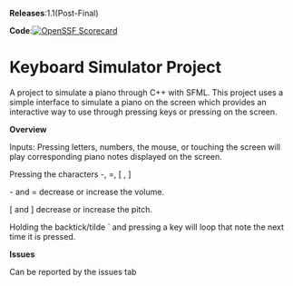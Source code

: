 **Releases**:1.1(Post-Final)

**Code**:[![OpenSSF Scorecard](https://api.scorecard.dev/projects/github.com/Varynx/KeyboardProject/badge)](https://scorecard.dev/viewer/?uri=github.com/Varynx/KeyboardProject)

# **Keyboard Simulator Project**
A project to simulate a piano through C++ with SFML. This project uses a simple interface to simulate a piano on the screen which provides an interactive way to use through pressing keys or pressing on the screen.


**Overview**

Inputs:
Pressing letters, numbers, the mouse, or touching the screen will play corresponding piano notes displayed on the screen.

Pressing the characters -, =, [ , ]

  \- and = decrease or increase the volume.

  [ and ] decrease or increase the pitch.

Holding the backtick/tilde ` and pressing a key will loop that note the next time it is pressed.


**Issues**

Can be reported by the issues tab
